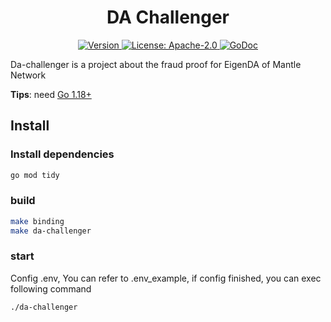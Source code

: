 <!--
parent:
  order: false
-->

<div align="center">
  <h1> DA Challenger </h1>
</div>

<div align="center">
  <a href="https://github.com/mantlenetworkio/da-challenger/releases/latest">
    <img alt="Version" src="https://img.shields.io/github/tag/da-challenger/da-challenger.svg" />
  </a>
  <a href="https://github.com/mantlenetworkio/da-challenger/blob/main/LICENSE">
    <img alt="License: Apache-2.0" src="https://img.shields.io/github/license/da-challenger/da-challenger.svg" />
  </a>
  <a href="https://pkg.go.dev/github.com/mantlenetworkio/da-challenger">
    <img alt="GoDoc" src="https://godoc.org/github.com/mantlenetworkio/da-challenger?status.svg" />
  </a>
</div>

 Da-challenger is a project about the fraud proof for EigenDA of Mantle Network

**Tips**: need [Go 1.18+](https://golang.org/dl/)

## Install

### Install dependencies
```bash
go mod tidy
```

### build
```bash
make binding
make da-challenger
```

### start 

Config .env, You can refer to .env_example, if config finished, you can exec following command

```bash
./da-challenger
```


